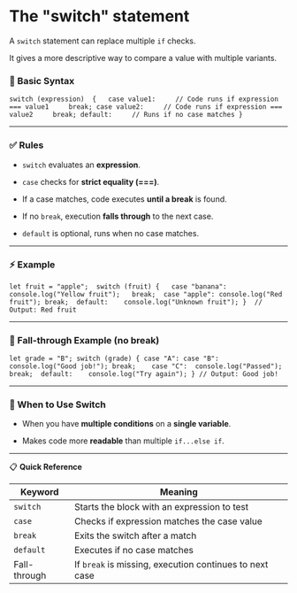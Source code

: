 
# The "switch" statement

A `switch` statement can replace multiple `if` checks.

It gives a more descriptive way to compare a value with multiple variants.



### 📌 Basic Syntax

`switch (expression) 
{   case value1:     // Code runs if expression === value1     break;
case value2:     // Code runs if expression === value2     break;
default:     // Runs if no case matches }`

---

### ✅ Rules

- `switch` evaluates an **expression**.
    
- `case` checks for **strict equality (===)**.
    
- If a case matches, code executes **until a break** is found.
    
- If no `break`, execution **falls through** to the next case.
    
- `default` is optional, runs when no case matches.
    

---

### ⚡ Example

`let fruit = "apple"; 
switch (fruit) {  
case "banana": 
console.log("Yellow fruit");  
break; 
case "apple":
console.log("Red fruit");
break; 
default:   
console.log("Unknown fruit"); } 
// Output: Red fruit`

---

### 🎯 Fall-through Example (no break)

`let grade = "B";
switch (grade) {
case "A":
case "B":  
console.log("Good job!");
break;   
case "C": 
console.log("Passed");
break; 
default:   
console.log("Try again"); }
// Output: Good job!`

---

### 📌 When to Use Switch

- When you have **multiple conditions** on a **single variable**.
    
- Makes code more **readable** than multiple `if...else if`.
    

---

📋 **Quick Reference**

|Keyword|Meaning|
|---|---|
|`switch`|Starts the block with an expression to test|
|`case`|Checks if expression matches the case value|
|`break`|Exits the switch after a match|
|`default`|Executes if no case matches|
|Fall-through|If `break` is missing, execution continues to next case|


